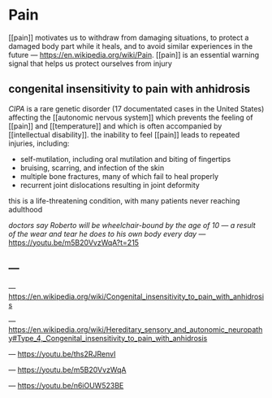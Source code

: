 # Pain

[[pain]] motivates us to withdraw from damaging situations, to protect a damaged body part while it heals, and to avoid similar experiences in the future &mdash; <https://en.wikipedia.org/wiki/Pain>. [[pain]] is an essential warning signal that helps us protect ourselves from injury

## congenital insensitivity to pain with anhidrosis

_CIPA_ is a rare genetic disorder (17 documentated cases in the United States) affecting the [[autonomic nervous system]] which prevents the feeling of [[pain]] and [[temperature]] and which is often accompanied by [[intellectual disability]]. the inability to feel [[pain]] leads to repeated injuries, including:

- self-mutilation, including oral mutilation and biting of fingertips
- bruising, scarring, and infection of the skin
- multiple bone fractures, many of which fail to heal properly
- recurrent joint dislocations resulting in joint deformity

this is a life-threatening condition, with many patients never reaching adulthood

_doctors say Roberto will be wheelchair-bound by the age of 10 &mdash; a result of the wear and tear he does to his own body every day_ &mdash; <https://youtu.be/m5B20VvzWqA?t=215>

## &mdash;

&mdash; <https://en.wikipedia.org/wiki/Congenital_insensitivity_to_pain_with_anhidrosis>

&mdash; <https://en.wikipedia.org/wiki/Hereditary_sensory_and_autonomic_neuropathy#Type_4,_Congenital_insensitivity_to_pain_with_anhidrosis>

&mdash; <https://youtu.be/ths2RJRenvI>

&mdash; <https://youtu.be/m5B20VvzWqA>

&mdash; <https://youtu.be/n6iOUW523BE>
